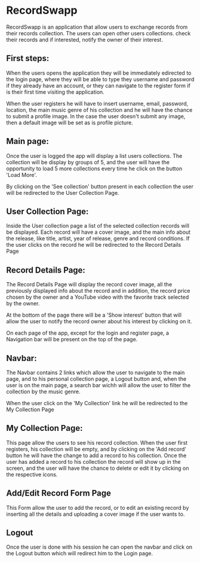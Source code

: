 # RecordSwapp

RecordSwapp is an application that allow users to exchange records from their records collection. The users can open other users collections. check their records and if interested, notify the owner of their interest.

## First steps:

When the users opens the application they will be immediately
edirected to the login page, where they will be able to type they username and password if they already have an account, or they can navigate to the register form if is their first time visiting the application.

When the user registers he will have to insert username, email, password, location, the main music genre of his collection and he will have the chance to submit a profile image. In the case the user doesn't submit any image, then a default image will be set as is profile picture.

## Main page:

Once the user is logged the app will display a list users collections. The collection will be display by groups of 5, and the user will have the opportunity to load 5 more collections every time he click on the button 'Load More'.

By clicking on the 'See collection' button present in each collection the user will be redirected to the User Collection Page.

## User Collection Page:

Inside the User collection page a list of the selected collection records will be displayed. Each record will have a cover image, and the main info about the release, like title, artist, year of release, genre and record conditions.
If the user clicks on the record he will be redirected to the Record Details Page

## Record Details Page:

The Record Details Page will display the record cover image, all the previously displayed info about the record and in addition, the record price chosen by the owner and a YouTube video with the favorite track selected by the owner.

At the bottom of the page there will be a 'Show interest' button that will allow the user to notify the record owner about his interest by clicking on it.

On each page of the app, except for the login and register page, a Navigation bar will be present on the top of the page.

## Navbar:

The Navbar contains 2 links which allow the user to navigate to the main page, and to his personal collection page, a Logout button and, when the user is on the main page, a search bar wichh will allow the user to filter the collection by the music genre.

When the user click on the 'My Collection' link he will be redirected to the My Collection Page

## My Collection Page:

This page allow the users to see his record collection. When the user first registers, his collection will be empty, and by clicking on the 'Add record' button he will have the change to add a record to his collection.
Once the user has added a record to his collection the record will show up in the screen, and the user will have the chance to delete or edit it by clicking on the respective icons.

## Add/Edit Record Form Page

This Form allow the user to add the record, or to edit an existing record by inserting all the details and uploading a cover image if the user wants to.

## Logout

Once the user is done with his session he can open the navbar and click on the Logout button which will redirect him to the Login page.
